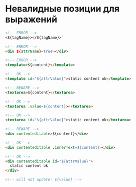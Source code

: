 # Невалидные позиции для выражений

```html
<!-- ERROR -->
<${tagName}></${tagName}>`

<!-- ERROR -->
<div ${attrName}=true></div>

<!-- ERROR -->
<template>${content}</template>

<!-- OK -->
<template id="${attrValue}">static content ok</template>

<!-- BEWARE -->
<textarea>${content}</textarea>

<!-- OK -->
<textarea .value=${content}></textarea>

<!-- OK -->
<textarea id="${attrValue}">static content ok</textarea>

```

```html
<!-- BEWARE -->
<div contenteditable>${content}</div>

<!-- OK -->
<div contenteditable .innerText=${content}></div>

<!-- OK -->
<div contenteditable id="${attrValue}">
  static content ok
</div>

<!-- will not update: ${value} -->
```

<style>
.slidev-code-wrapper:nth-of-type(2) {
  position: absolute;
  right: 48px;
  width: 410px;
  height: 300px;
  z-index: 9;
  bottom: 16px;
}
</style>
